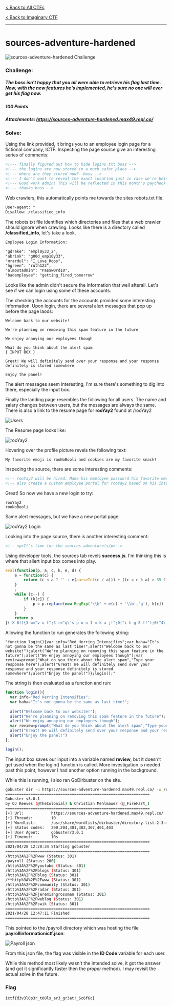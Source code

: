 [< Back to All CTFs](https://github.com/KrisLloyd/Python/tree/master/CTF#ctf-solves)

[< Back to Imaginary CTF](https://github.com/KrisLloyd/Python/tree/master/CTF#imaginary-ctf-ongoing-2021)
***

# sources-adventure-hardened

![sources-adventure-hardened Challenge](sources-adventure-hardened.PNG)

### Challenge:
##### The boss isn't happy that you all were able to retrieve his flag last time. Now, with the new features he's implemented, he's sure no one will ever get his flag now.
##### 100 Points
##### Attachments: https://sources-adventure-hardened.max49.repl.co/

### Solve:

Using the link provided, it brings you to an employee login page for a fictional company, ICTF. Inspecting the page source give an interesting series of comments:

```html
<!--- finally figured out how to hide logins.txt boss -->
<!--- the logins are now stored in a much safer place -->
<!--- where are they stored now? -boss -->
<!--- I don't want to reveal the exact location just in case we're being tracked, but the file can't be requested by search engine crawlers anymore, making it SUPER secure ;) -->
<!--- Good work admin! This will be reflected in this month's paycheck -->
<!--- thanks boss -->
```

Web crawlers, this automatically points me towards the sites robots.txt file.

```html
User-agent: *
Disallow: /classified_info
```

The robots.txt file identifies which directories and files that a web crawler should ignore when crawling. Looks like there is a directory called **/classified_info**, let's take a look.

```html
Employee Login Information:

"gdrake": "empl0y33_2",
"abrink": "g00d_emp10y33",
"mrardul": "I_Love_Roos",
"hgreen": "ruth123",
"almostadmin": "Pa$$w0rd10",
"bademployee": "getting_fired_tomorrow"
```

Looks like the admin didn't secure the information that well afterall. Let's see if we can login using some of these accounts.

The checking the accounts for the accounts provided some interesting information. Upon login, there are several alert messages that pop up before the page laods:

```
Welcome back to our website!

We're planning on removing this spam feature in the future

We enjoy annoying our employees though

What do you think about the alert spam 
{ INPUT BOX }

Great! We will definitely send over your response and your response definitely is stored somewhere

Enjoy the panel!
```

The alert messages seem interesting, I'm sure there's something to dig into there, especially the input box.

Finally the landing page resembles the following for all users. The name and salary changes between users, but the messages are always the same. There is also a link to the resume page for **rooYay2** found at /rooYay2

![Users](Users.PNG)

The Resume page looks like:

![rooYay2](rooYay2.png)

Hovering over the profile picture revels the following text:

```
My favorite emoji is rooNoBooli and cookies are my favorite snack!
```

Inspecing the source, there are some interesting comments:

```html
<!-- rooYay2 will be hired. Make his employee password his favorite emoji please. It will be easier for him to remember (case sensitive) -->
<!-- also create a custom employee portal for rooYay2 based on his interests please -->
```

Great! So now we have a new login to try:

```
rooYay2
rooNoBooli
```

Same alert messages, but we have a new portal page:

![rooYay2 Login](rooYay2_Login.PNG)

Looking into the page source, there is another interesting comment:

```html
<!-- <p>It's time for the sources adventure!</p>-->
```

Using developer tools, the sources tab revels **success.js**. I'm thinking this is where that allert input box comes into play.

```javascript
eval(function(p, a, c, k, e, d) {
    e = function(c) {
        return (c < a ? '' : e(parseInt(c / a))) + ((c = c % a) > 35 ? String.fromCharCode(c + 29) : c.toString(36))
    }
    ;
    while (c--) {
        if (k[c]) {
            p = p.replace(new RegExp('\\b' + e(c) + '\\b','g'), k[c])
        }
    }
    return p
}('X 6(){3 w="v u t";3 r="q\'s p o n 1 m k a j!";0("i h g 8 f!");0("4\'e d c b x 7 l y 1 A");0("4 W V 8 T S");3 Q=P("O N M L K 1 0 7","I 5 2 H");0("G! 4 E 9 D C 5 2 B 5 2 9 z F J");0("R 1 U!")};6();', 60, 60, 'alert|the|response|var|We|your|login|spam|our|definitely|last|removing|on|planning|re|website|to|back|Welcome|time|as|feature|same|be|gonna|not|It|haha||Intensifies|Herring|Red|info|this|in|is|future|and|over|send|will|stored|Great|here|Type|somewhere|about|think|you|do|What|prompt|review|Enjoy|though|employees|panel|annoying|enjoy|function'.split('|')))

```
Allowing the function to run generates the following string:

```
"function login(){var info="Red Herring Intensifies";var haha="It's not gonna be the same as last time!";alert("Welcome back to our website!");alert("We're planning on removing this spam feature in the future");alert("We enjoy annoying our employees though");var review=prompt("What do you think about the alert spam","Type your response here");alert("Great! We will definitely send over your response and your response definitely is stored somewhere");alert("Enjoy the panel!")};login();"
```

The string is then evaluated as a function and run:

```javascript
function login(){
  var info="Red Herring Intensifies";
  var haha="It's not gonna be the same as last time!";
  
  alert("Welcome back to our website!");
  alert("We're planning on removing this spam feature in the future");
  alert("We enjoy annoying our employees though");
  var review=prompt("What do you think about the alert spam","Type your response here");
  alert("Great! We will definitely send over your response and your response definitely is stored somewhere");
  alert("Enjoy the panel!")
};

login();
```

The input box saves our input into a variable named **review**, but it doesn't get used when the login() function is called. More investigation is needed past this point, however I had another option running in the background.

While this is running, I also ran GoDirbuster on the site.

```bash
gobuster dir -u https://sources-adventure-hardened.max49.repl.co/ -w /usr/share/wordlists/dirbuster/directory-list-2.3-medium.txt
===============================================================
Gobuster v3.0.1
by OJ Reeves (@TheColonial) & Christian Mehlmauer (@_FireFart_)
===============================================================
[+] Url:            https://sources-adventure-hardened.max49.repl.co/
[+] Threads:        10
[+] Wordlist:       /usr/share/wordlists/dirbuster/directory-list-2.3-medium.txt
[+] Status codes:   200,204,301,302,307,401,403
[+] User Agent:     gobuster/3.0.1
[+] Timeout:        10s
===============================================================
2021/04/28 12:20:34 Starting gobuster
===============================================================
/http%3A%2F%2Fwww (Status: 301)
/payroll (Status: 200)
/http%3A%2F%2Fyoutube (Status: 301)
/http%3A%2F%2Fblogs (Status: 301)
/http%3A%2F%2Fblog (Status: 301)
/**http%3A%2F%2Fwww (Status: 301)
/http%3A%2F%2Fcommunity (Status: 301)
/http%3A%2F%2Fradar (Status: 301)
/http%3A%2F%2Fjeremiahgrossman (Status: 301)
/http%3A%2F%2Fweblog (Status: 301)
/http%3A%2F%2Fswik (Status: 301)
===============================================================
2021/04/28 12:47:11 Finished
===============================================================
```

This pointed to the /payroll directory which was hosting the file **payrollinformationictf.json**:

![Payroll json](Payroll_json.PNG)

From this json file, the flag was visible in the **ID Code** variable for each user.


While this method most likely wasn't the intended solve, it got the answer (and got it significantly faster then the *proper* method). I may revisit the actual solve in the future.


### Flag
```
ictf{d3v3l0p3r_t00ls_ar3_gr3at!_6c6f6c}
```
